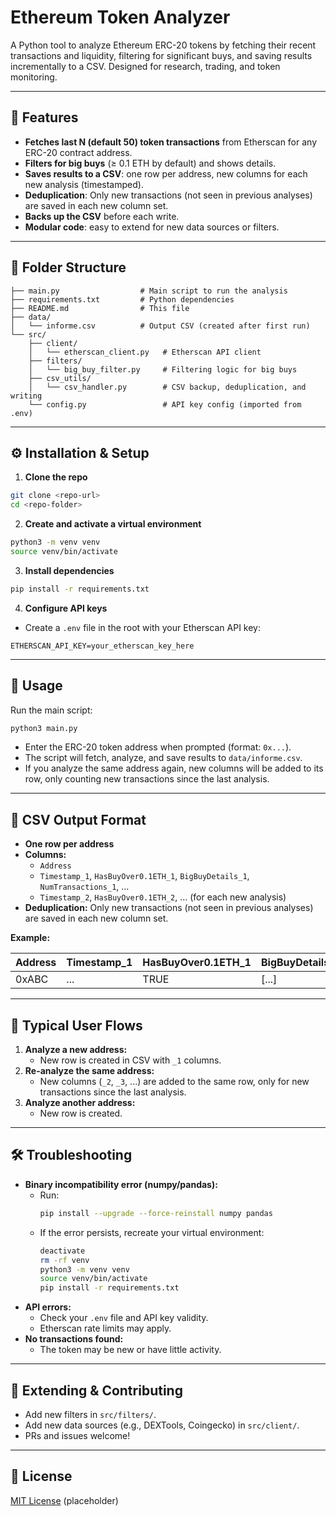 # Ethereum Token Analyzer

A Python tool to analyze Ethereum ERC-20 tokens by fetching their recent transactions and liquidity, filtering for significant buys, and saving results incrementally to a CSV. Designed for research, trading, and token monitoring.

---

## 🚀 Features

- **Fetches last N (default 50) token transactions** from Etherscan for any ERC-20 contract address.
- **Filters for big buys** (≥ 0.1 ETH by default) and shows details.
- **Saves results to a CSV**: one row per address, new columns for each new analysis (timestamped).
- **Deduplication**: Only new transactions (not seen in previous analyses) are saved in each new column set.
- **Backs up the CSV** before each write.
- **Modular code**: easy to extend for new data sources or filters.

---

## 📁 Folder Structure

```
├── main.py                  # Main script to run the analysis
├── requirements.txt         # Python dependencies
├── README.md                # This file
├── data/
│   └── informe.csv          # Output CSV (created after first run)
└── src/
    ├── client/
    │   └── etherscan_client.py   # Etherscan API client
    ├── filters/
    │   └── big_buy_filter.py     # Filtering logic for big buys
    ├── csv_utils/
    │   └── csv_handler.py        # CSV backup, deduplication, and writing
    └── config.py                 # API key config (imported from .env)
```

---

## ⚙️ Installation & Setup

1. **Clone the repo**

```bash
git clone <repo-url>
cd <repo-folder>
```

2. **Create and activate a virtual environment**

```bash
python3 -m venv venv
source venv/bin/activate
```

3. **Install dependencies**

```bash
pip install -r requirements.txt
```

4. **Configure API keys**

- Create a `.env` file in the root with your Etherscan API key:

```
ETHERSCAN_API_KEY=your_etherscan_key_here
```

---

## 🏃 Usage

Run the main script:

```bash
python3 main.py
```

- Enter the ERC-20 token address when prompted (format: `0x...`).
- The script will fetch, analyze, and save results to `data/informe.csv`.
- If you analyze the same address again, new columns will be added to its row, only counting new transactions since the last analysis.

---

## 📝 CSV Output Format

- **One row per address**
- **Columns:**
    - `Address`
    - `Timestamp_1`, `HasBuyOver0.1ETH_1`, `BigBuyDetails_1`, `NumTransactions_1`, ...
    - `Timestamp_2`, `HasBuyOver0.1ETH_2`, ... (for each new analysis)
- **Deduplication:** Only new transactions (not seen in previous analyses) are saved in each new column set.

**Example:**

| Address | Timestamp_1 | HasBuyOver0.1ETH_1 | BigBuyDetails_1 | NumTransactions_1 | Timestamp_2 | HasBuyOver0.1ETH_2 | BigBuyDetails_2 | NumTransactions_2 |
|---------|-------------|--------------------|-----------------|-------------------|-------------|--------------------|-----------------|-------------------|
| 0xABC   | ...         | TRUE               | [...]           | 50                | ...         | FALSE              | []              | 3                 |

---

## 🔄 Typical User Flows

1. **Analyze a new address:**
    - New row is created in CSV with `_1` columns.
2. **Re-analyze the same address:**
    - New columns (`_2`, `_3`, ...) are added to the same row, only for new transactions since the last analysis.
3. **Analyze another address:**
    - New row is created.

---

## 🛠️ Troubleshooting

- **Binary incompatibility error (numpy/pandas):**
    - Run:
      ```bash
      pip install --upgrade --force-reinstall numpy pandas
      ```
    - If the error persists, recreate your virtual environment:
      ```bash
      deactivate
      rm -rf venv
      python3 -m venv venv
      source venv/bin/activate
      pip install -r requirements.txt
      ```
- **API errors:**
    - Check your `.env` file and API key validity.
    - Etherscan rate limits may apply.
- **No transactions found:**
    - The token may be new or have little activity.

---

## 🧩 Extending & Contributing

- Add new filters in `src/filters/`.
- Add new data sources (e.g., DEXTools, Coingecko) in `src/client/`.
- PRs and issues welcome!

---

## 📄 License

[MIT License](LICENSE) (placeholder) 